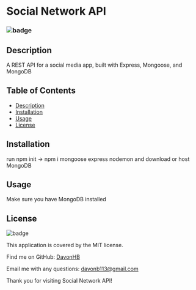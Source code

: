 # Social Network API

### ![badge](https://img.shields.io/badge/license-MIT--green)

## Description 
A REST API for a social media app, built with Express, Mongoose, and MongoDB
    
## Table of Contents 
- [Description](#description)
- [Installation](#installation)
- [Usage](#usage)
- [License](#license)

## Installation 
run npm init -> npm i mongoose express nodemon and download or host MongoDB

## Usage
Make sure you have MongoDB installed

## License 
![badge](https://img.shields.io/badge/license-MIT-brightgreen)
    
This application is covered by the MIT license. 
    
Find me on GitHub: [DavonHB](https://github.com/DavonHB)
    
Email me with any questions: davonb113@gmail.com
    

Thank you for visiting Social Network API!
